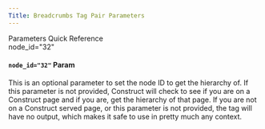 ```yaml
---
Title: Breadcrumbs Tag Pair Parameters
---
```


<div class="content-blocks__note software-docs-blocks__quick-ref">
<div class="content-blocks__note-title software-docs-blocks__quick-ref-title">
Parameters Quick Reference
</div>
node_id="32"
</div>

#### `node_id="32"` <span class="content-blocks__heading-note">Param</span>

This is an optional parameter to set the node ID to get the hierarchy of. If this parameter is not provided, Construct will check to see if you are on a Construct page and if you are, get the hierarchy of that page. If you are not on a Construct served page, or this parameter is not provided, the tag will have no output, which makes it safe to use in pretty much any context.
